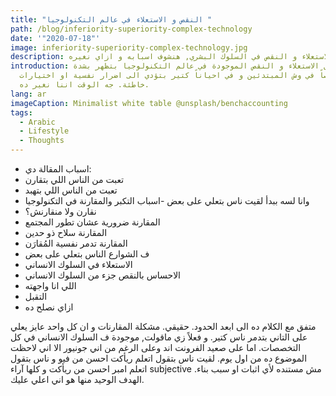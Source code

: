 ```yaml
---
title: "النقص و الاستعلاء في عالم التكنولوجيا "
path: /blog/inferiority-superiority-complex-technology
date: '"2020-07-18"'
image: inferiority-superiority-complex-technology.jpg
description: الاستعلاء و النقص في السلوك البشري, هنشوف اسبابه و ازاي نغيره
introduction: مشاكل الاستعلاء و النقص الموجودة في عالم التكنولوجيا بتظهر بشدة
  خصوصاً في وش المبتدئين و في احياناً كتير بتؤدي الى اضرار نفسية او اختيارات
  خاطئة. جه الوقت اننا نغير ده.
lang: ar
imageCaption: Minimalist white table @unsplash/benchaccounting
tags:
  - Arabic
  - Lifestyle
  - Thoughts
---
```

- اسباب المقالة دي: 
- تعبت من الناس اللي بتقارن
- تعبت من الناس اللي بتهبد
- وانا لسه ببدأ لقيت ناس بتعلي على بعض
-اسباب التكبر والمقارنة في التكنولوجيا
- نقارن ولا منقارنش؟
- المقارنة ضرورية عشان تطور المجتمع
- المقارنة سلاح ذو حدين
- المقارنة تدمر نفسية المُقارَن
- ف الشوارع الناس بتعلي على بعض
- الاستعلاء في السلوك الانساني
- الاحساس بالنقص جزء من السلوك الانساني
- اللي انا واجهته
- التقبل
- ازاي نصلح ده

متفق مع الكلام ده الى ابعد الحدود. حقيقي. مشكلة المقارنات و ان كل واحد عايز يعلي على التاني بتدمر ناس كتير. و فعلاً زي ماقولت, موجودة ف السلوك الانساني في كل التخصصات. اما على صعيد الفرونت اند وعلى الرغم من اني جونيور الا اني لاحظت الموضوع ده من اول يوم. لقيت ناس بتقول اتعلم ريأكت احسن من فيو و ناس بتقول اتعلم امبر احسن من ريأكت و كلها آراء subjective مش مستنده لأي اثبات او سبب بناء. الهدف الوحيد منها هو اني اعلي عليك. 